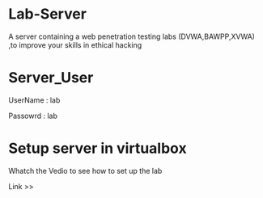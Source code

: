 # Lab-Server

A server containing a web penetration testing labs (DVWA,BAWPP,XVWA)
,to improve your skills in ethical hacking

# Server_User

UserName : lab

Passowrd : lab

# Setup server in virtualbox
Whatch the Vedio to see how to set up the lab

Link >> 
